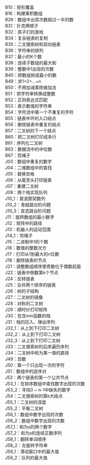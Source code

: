 B10：矩形覆盖  
B16：构建乘积数组  
B26：数组中出现次数超过一半的数   
B31：扑克牌顺子  
B32：孩子们的游戏  
B34：复杂链表的复制  
B35：二叉搜索树和双向链表  
B36：字符串的排列  
B37：最小的K个数  
B38：连续子数组的最大和  
B39：整数中1出现的次数  
B40：把数组排成最小的数  
B49：求1+2+...+n  
B50：不用加减乘除做加法  
B51：把字符串转换成整数  
B52：正则表达式匹配  
B53：表示数值的字符串  
B54：字符流中第一个不重复的字符  
B55：链表中环的入口结点  
B56：删除链表中重复的结点  
B57：二叉树的下一个结点  
B60：把二叉树打印成多行  
B61：序列化二叉树  
B63：数据流中的中位数  
B67：剪绳子  
J03：数组中重复的数字  
J04：二维数组中的查找  
J05：替换空格  
J06：从尾至头打印链表  
J07：重建二叉树  
J09：两个栈实现队列  
J10_1：斐波那契数列  
J10_2：青蛙跳台阶问题  
J10_3：变态跳台阶问题  
J11：旋转数组的最小数字  
J12：矩阵中的路径  
J13：机器人的运动范围  
J14_1：剪绳子  
J15：二进制中1的个数  
J16：数值的整数次方  
J17：打印从1到最大的n位数  
J18：删除链表的节点  
J21：调整数组顺序使奇数位于偶数前面  
J22：链表中倒数第k个节点  
J24：反转链表  
J25：合并两个排序的链表  
J26：树的子结构  
J27：二叉树的镜像  
J28：对称的二叉树  
J29：顺时针打印矩阵  
J30：包含min函数的栈  
J31：栈的压入、弹出序列  
J32_1：从上到下打印二叉树  
J32_2：从上到下打印二叉树  
J32_3：从上到下打印二叉树  
J33：二叉搜索树的后序遍历序列  
J34：二叉树中和为某一值的路径  
J49：丑数  
J50：第一个只出现一次的字符  
J51：数组中的逆序对  
J52：两个链表的第一个公共节点  
J53_1：在排序数组中查找数字出现的次数  
J53_2：寻找0 ~ n-1中缺失的数字  
J54：二叉搜索树的第k大结点  
J55_1：二叉树的深度  
J55_2：平衡二叉树  
J56_1：数组中数字出现的次数  
J56_2：数组中数字出现的次数  
J57_1：和为s的两个数字  
J57_2：和为s的连续正数序列  
J58_1：翻转单词顺序  
J58_2：左旋转字符串  
J59_1：滑动窗口中的最大值  
J59_2：队列的最大值  
